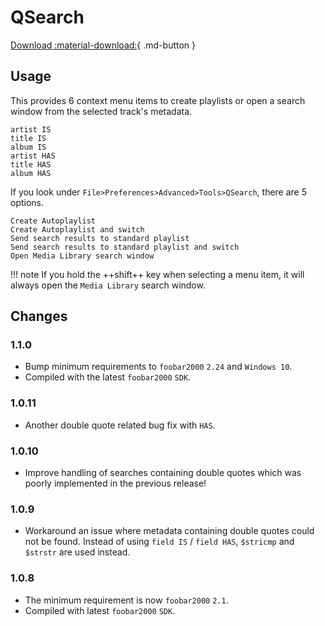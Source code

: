 # QSearch
[Download :material-download:](https://github.com/marc2k3/marc2k3/releases){ .md-button }

## Usage
This provides 6 context menu items to create playlists or open a search window
from the selected track's metadata.

```
artist IS
title IS
album IS
artist HAS
title HAS
album HAS
```

If you look under `File>Preferences>Advanced>Tools>QSearch`, there are 5 options.

```
Create Autoplaylist
Create Autoplaylist and switch
Send search results to standard playlist
Send search results to standard playlist and switch
Open Media Library search window
```

!!! note
	If you hold the ++shift++ key when selecting a menu item, it will always open the `Media Library` search window.

## Changes

### 1.1.0
- Bump minimum requirements to `foobar2000` `2.24` and `Windows 10`.
- Compiled with the latest `foobar2000` `SDK`.

### 1.0.11
- Another double quote related bug fix with `HAS`.

### 1.0.10
- Improve handling of searches containing double quotes which was poorly implemented in the previous release!

### 1.0.9
- Workaround an issue where metadata containing double quotes could not be found. Instead of using
`field IS` / `field HAS`, `$stricmp` and `$strstr` are used instead.

### 1.0.8
- The minimum requirement is now `foobar2000` `2.1`.
- Compiled with latest `foobar2000` `SDK`.
